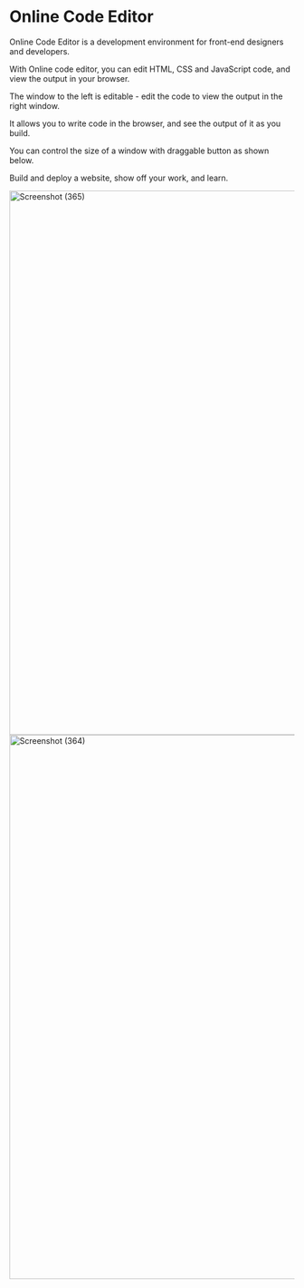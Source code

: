 # Online Code Editor
Online Code Editor is a development environment for front-end designers and developers. 

With Online code editor, you can edit HTML, CSS and JavaScript code, and view the output in your browser.

The window to the left is editable - edit the code to view the output in the right window. 

It allows you to write code in the browser, and see the output of it as you build.

You can control the size of a window with draggable button as shown below.

Build and deploy a website, show off your work, and learn.

<img width="960" alt="Screenshot (365)" src="https://user-images.githubusercontent.com/132153639/235359235-1db16a6d-364f-42ce-9f02-f4529aad1c3f.png">
<img width="960" alt="Screenshot (364)" src="https://user-images.githubusercontent.com/132153639/235359269-28273857-4be8-4297-a8af-cfccc06d7f2d.png">
